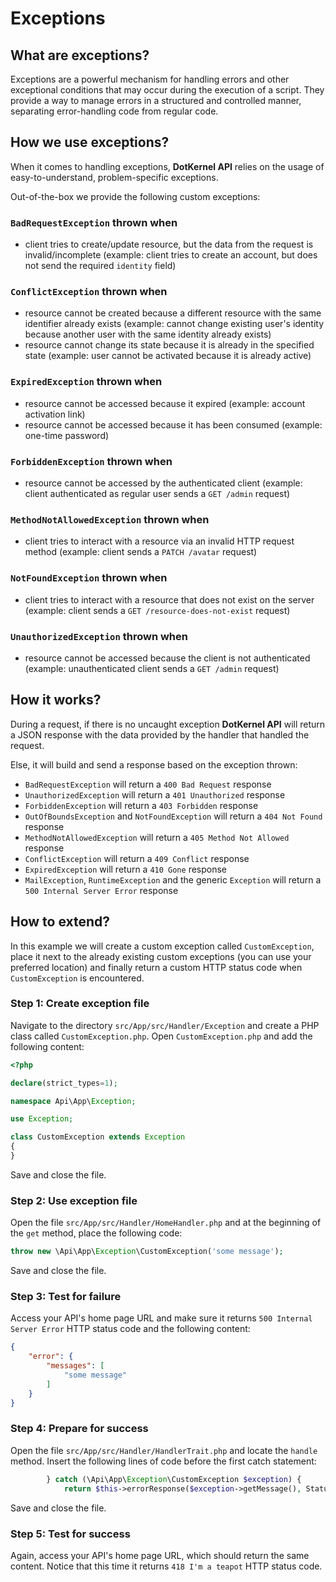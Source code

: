 # Exceptions

## What are exceptions?

Exceptions are a powerful mechanism for handling errors and other exceptional conditions that may occur during the
execution of a script.
They provide a way to manage errors in a structured and controlled manner, separating error-handling code from regular
code.

## How we use exceptions?

When it comes to handling exceptions, **DotKernel API** relies on the usage of easy-to-understand, problem-specific
exceptions.

Out-of-the-box we provide the following custom exceptions:

### `BadRequestException` thrown when

* client tries to create/update resource, but the data from the request is invalid/incomplete (example: client tries to
  create an account, but does not send the required `identity` field)

### `ConflictException` thrown when

* resource cannot be created because a different resource with the same identifier already exists (example: cannot
  change existing user's identity because another user with the same identity already exists)
* resource cannot change its state because it is already in the specified state (example: user cannot be activated
  because it is already active)

### `ExpiredException` thrown when

* resource cannot be accessed because it expired (example: account activation link)
* resource cannot be accessed because it has been consumed (example: one-time password)

### `ForbiddenException` thrown when

* resource cannot be accessed by the authenticated client (example: client authenticated as regular user sends
  a `GET /admin` request)

### `MethodNotAllowedException` thrown when

* client tries to interact with a resource via an invalid HTTP request method (example: client sends a `PATCH /avatar`
  request)

### `NotFoundException` thrown when

* client tries to interact with a resource that does not exist on the server (example: client sends
  a `GET /resource-does-not-exist` request)

### `UnauthorizedException` thrown when

* resource cannot be accessed because the client is not authenticated (example: unauthenticated client sends
  a `GET /admin` request)

## How it works?

During a request, if there is no uncaught exception **DotKernel API** will return a JSON response with the data provided
by the handler that handled the request.

Else, it will build and send a response based on the exception thrown:

* `BadRequestException` will return a `400 Bad Request` response
* `UnauthorizedException` will return a `401 Unauthorized` response
* `ForbiddenException` will return a `403 Forbidden` response
* `OutOfBoundsException` and `NotFoundException` will return a `404 Not Found` response
* `MethodNotAllowedException` will return a `405 Method Not Allowed` response
* `ConflictException` will return a `409 Conflict` response
* `ExpiredException` will return a `410 Gone` response
* `MailException`, `RuntimeException` and the generic `Exception` will return a `500 Internal Server Error` response

## How to extend?

In this example we will create a custom exception called `CustomException`, place it next to the already existing custom
exceptions (you can use your preferred location) and finally return a custom HTTP status code when `CustomException` is
encountered.

### Step 1: Create exception file

Navigate to the directory `src/App/src/Handler/Exception` and create a PHP class called `CustomException.php`.
Open `CustomException.php` and add the following content:

```php
<?php

declare(strict_types=1);

namespace Api\App\Exception;

use Exception;

class CustomException extends Exception
{
}
```

Save and close the file.

### Step 2: Use exception file

Open the file `src/App/src/Handler/HomeHandler.php` and at the beginning of the `get` method, place the following code:

```php
throw new \Api\App\Exception\CustomException('some message');
```

Save and close the file.

### Step 3: Test for failure

Access your API's home page URL and make sure it returns `500 Internal Server Error` HTTP status code and the following
content:

```json
{
    "error": {
        "messages": [
            "some message"
        ]
    }
}
```

### Step 4: Prepare for success

Open the file `src/App/src/Handler/HandlerTrait.php` and locate the `handle` method.
Insert the following lines of code before the first catch statement:

```php
        } catch (\Api\App\Exception\CustomException $exception) {
            return $this->errorResponse($exception->getMessage(), StatusCodeInterface::STATUS_IM_A_TEAPOT);
```

Save and close the file.

### Step 5: Test for success

Again, access your API's home page URL, which should return the same content.
Notice that this time it returns `418 I'm a teapot` HTTP status code.
